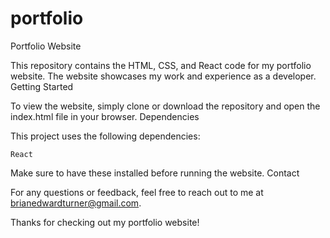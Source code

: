 # portfolio
Portfolio Website

This repository contains the HTML, CSS, and React code for my portfolio website. The website showcases my work and experience as a developer.
Getting Started

To view the website, simply clone or download the repository and open the index.html file in your browser.
Dependencies

This project uses the following dependencies:

    React

Make sure to have these installed before running the website.
Contact

For any questions or feedback, feel free to reach out to me at brianedwardturner@gmail.com.

Thanks for checking out my portfolio website!
